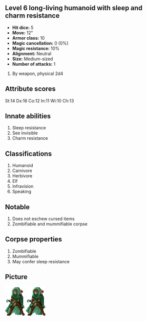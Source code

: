 ## Level 6 long-living humanoid with sleep and charm resistance
- **Hit dice:** 5
- **Move:** 12"
- **Armor class:** 10
- **Magic cancellation:** 0 (0%)
- **Magic resistance:** 10%
- **Alignment:** Neutral
- **Size:** Medium-sized
- **Number of attacks:** 1
1. By weapon, physical 2d4
## Attribute scores
St:14 Dx:16 Co:12 In:11 Wi:10 Ch:13
## Innate abilities
1. Sleep resistance
2. See invisible
3. Charm resistance
## Classifications
1. Humanoid
2. Carnivore
3. Herbivore
4. Elf
5. Infravision
6. Speaking
## Notable
1. Does not eschew cursed items
2. Zombifiable and mummifiable corpse
## Corpse properties
1. Zombifiable
2. Mummifiable
3. May confer sleep resistance
## Picture
![Green-elf](https://github.com/hyvanmielenpelit/GnollHackTileSet/blob/main/Monsters/green-elf/green-elf.png) ![Green-elf](https://github.com/hyvanmielenpelit/GnollHackTileSet/blob/main/Monsters/green-elf/green-elf_female.png)
